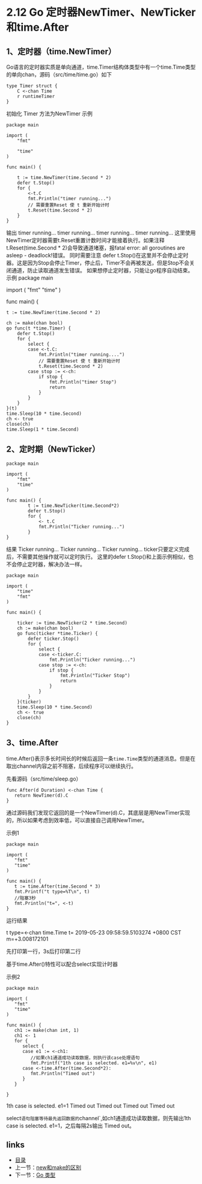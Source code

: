 # 2.12 Go 定时器NewTimer、NewTicker 和time.After

## 1、定时器（time.NewTimer）

Go语言的定时器实质是单向通道，time.Timer结构体类型中有一个time.Time类型的单向chan，源码（src/time/time.go）如下

    type Timer struct {
        C <-chan Time
        r runtimeTimer
    }
初始化 Timer 方法为NewTimer
示例

    package main
    
    import (
    	"fmt"
    
    	"time"
    )
    
    func main() {
    
    	t := time.NewTimer(time.Second * 2)
    	defer t.Stop()
    	for {
    		<-t.C
    		fmt.Println("timer running...")
    		// 需要重置Reset 使 t 重新开始计时
    		t.Reset(time.Second * 2)
    	}
    }
输出
timer running...
timer running...
timer running...
timer running...
这里使用NewTimer定时器需要t.Reset重置计数时间才能接着执行。如果注释	t.Reset(time.Second * 2)会导致通道堵塞，报fatal error: all goroutines are asleep - deadlock!错误。
同时需要注意 defer t.Stop()在这里并不会停止定时器。这是因为Stop会停止Timer，停止后，Timer不会再被发送，但是Stop不会关闭通道，防止读取通道发生错误。
如果想停止定时器，只能让go程序自动结束。
示例
package main

import (
	"fmt"
	"time"
)

func main() {

	t := time.NewTimer(time.Second * 2)
	
	ch := make(chan bool)
	go func(t *time.Timer) {
		defer t.Stop()
		for {
			select {
			case <-t.C:
				fmt.Println("timer running....")
				// 需要重置Reset 使 t 重新开始计时
				t.Reset(time.Second * 2)
			case stop := <-ch:
				if stop {
					fmt.Println("timer Stop")
					return
				}
			}
		}
	}(t)
	time.Sleep(10 * time.Second)
	ch <- true
	close(ch)
	time.Sleep(1 * time.Second)

## 2、定时期（NewTicker）

    package main
    
    import (
    	"fmt"
    	"time"
    )
    
    func main() {
    		t := time.NewTicker(time.Second*2)
    		defer t.Stop()
    		for {
    			<- t.C
    			fmt.Println("Ticker running...")
    		}		
    }
结果
Ticker running...
Ticker running...
Ticker running...
ticker只要定义完成后，不需要其他操作就可以定时执行。
这里的defer t.Stop()和上面示例相似，也不会停止定时器，解决办法一样。

```
package main

import (
	"time"
	"fmt"
)

func main() {

	ticker := time.NewTicker(2 * time.Second)
	ch := make(chan bool)
	go func(ticker *time.Ticker) {
		defer ticker.Stop()
		for {
			select {
			case <-ticker.C:
				fmt.Println("Ticker running...")
			case stop := <-ch:
				if stop {
					fmt.Println("Ticker Stop")
					return
				}
			}
		}
	}(ticker)
	time.Sleep(10 * time.Second)
	ch <- true
	close(ch)
}

```



## 3、time.After

time.After()表示多长时间长的时候后返回一条`time.Time`类型的通道消息。但是在取出channel内容之前不阻塞，后续程序可以继续执行。



先看源码（src/time/sleep.go）

```
func After(d Duration) <-chan Time {
   return NewTimer(d).C
}
```

通过源码我们发现它返回的是一个NewTimer(d).C，其底层是用NewTimer实现的，所以如果考虑到效率低，可以直接自己调用NewTimer。

示例1

```
package main

import (
   "fmt"
   "time"
)

func main() {
   t := time.After(time.Second * 3)
   fmt.Printf("t type=%T\n", t)
   //阻塞3秒
   fmt.Println("t=", <-t)
}
```

运行结果

t type=<-chan time.Time
t= 2019-05-23 09:58:59.5103274 +0800 CST m=+3.008172101

先打印第一行，3s后打印第二行

基于time.After()特性可以配合select实现计时器

示例2

```
package main

import (
   "fmt"
   "time"
)

func main() {
   ch1 := make(chan int, 1)
   ch1 <- 1
   for {
      select {
      case e1 := <-ch1:
         //如果ch1通道成功读取数据，则执行该case处理语句
         fmt.Printf("1th case is selected. e1=%v\n", e1)
      case <-time.After(time.Second*2):
         fmt.Println("Timed out")
      }
   }

}
```

1th case is selected. e1=1
Timed out
Timed out
Timed out
Timed out

select`语句阻塞等待最先返回数据的`channel`,如ch1通道成功读取数据，则先输出1th case is selected. e1=1，之后每隔2s输出 Timed out。

## links

- [目录](https://github.com/guyan0319/golang_development_notes/blob/master/zh/preface.md)
- 上一节：[new和make的区别](https://github.com/guyan0319/golang_development_notes/blob/master/zh/2.11.md)
- 下一节：[Go 类型](https://github.com/guyan0319/golang_development_notes/blob/master/zh/2.13.md)

